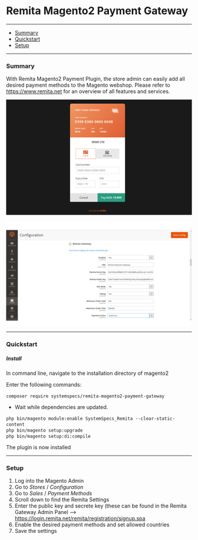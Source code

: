 # Remita Magento2 Payment Gateway

---
- [Summary](#summary)
- [Quickstart](#quickstart)
- [Setup](#setup)

---
### Summary

With Remita Magento2 Payment Plugin, the store admin can easily add all desired payment methods to the Magento webshop. Please refer to https://www.remita.net for an overview of all features and services.

![](payment-image.png) 

![](remita-admin-panel.png)

---
### Quickstart

##### Install

In command line, navigate to the installation directory of magento2

Enter the following commands:

```
composer require systemspecs/remita-magento2-payment-gateway
```

* Wait while dependencies are updated.

```
php bin/magento module:enable SystemSpecs_Remita --clear-static-content
php bin/magento setup:upgrade
php bin/magento setup:di:compile
```

The plugin is now installed

---
### Setup

1. Log into the Magento Admin
2. Go to *Stores* / *Configuration*
3. Go to *Sales* / *Payment Methods*
4. Scroll down to find the Remita Settings
5. Enter the public key and secrete key (these can be found in the Remita Gateway Admin Panel --> https://login.remita.net/remita/registration/signup.spa
7. Enable the desired payment methods and set allowed countries
8. Save the settings
